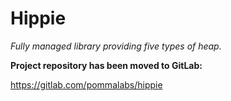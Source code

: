 # Hippie

*Fully managed library providing five types of heap.*

**Project repository has been moved to GitLab:**

https://gitlab.com/pommalabs/hippie
